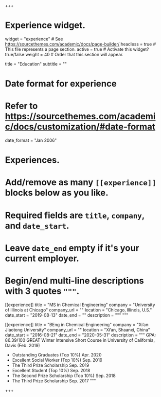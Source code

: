 +++
# Experience widget.
widget = "experience"  # See https://sourcethemes.com/academic/docs/page-builder/
headless = true  # This file represents a page section.
active = true  # Activate this widget? true/false
weight = 40  # Order that this section will appear.

title = "Education"
subtitle = ""

# Date format for experience
#   Refer to https://sourcethemes.com/academic/docs/customization/#date-format
date_format = "Jan 2006"

# Experiences.
#   Add/remove as many `[[experience]]` blocks below as you like.
#   Required fields are `title`, `company`, and `date_start`.
#   Leave `date_end` empty if it's your current employer.
#   Begin/end multi-line descriptions with 3 quotes `"""`.
[[experience]]
  title = "MS in Chemical Engineering"
  company = "University of Illinois at Chicago"
  company_url = ""
  location = "Chicago, Illinois, U.S."
  date_start = "2019-08-13"
  date_end = ""
  description = """
  """

[[experience]]
  title = "BEng in Chemical Engineering"
  company = "Xi’an Jiaotong University"
  company_url = ""
  location = "Xi’an, Shaanxi, China"
  date_start = "2016-08-21"
  date_end = "2020-05-31"
  description = """
  GPA: 86.39/100
  GREAT Winter Intensive Short Course in University of California, Davis (Feb. 2019)
  * Outstanding Graduates (Top 10%)         Apr. 2020
  * Excellent Social Worker (Top 10%)       Sep. 2019
  * The Third Prize Scholarship             Sep. 2019
  * Excellent Student (Top 10%)             Sep. 2018
  * The Second Prize Scholarship (Top 10%)  Sep. 2018
  * The Third Prize Scholarship             Sep. 2017
  """

+++
